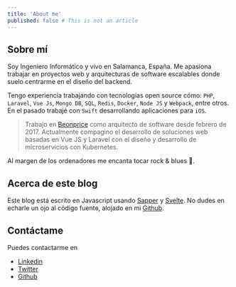 ```yaml
---
title: 'About me'
published: false # This is not an article
---
```


## Sobre mí
Soy Ingeniero Informático y vivo en Salamanca, España. Me apasiona trabajar en proyectos web y arquitecturas de software escalables donde suelo centrarme en el diseño del backend.

Tengo experiencia trabajando con tecnologías open source cómo: `PHP`, `Laravel`, `Vue Js`, `Mongo DB`, `SQL`, `Redis`, `Docker`, `Node JS` y `Webpack`, entre otros. En el pasado trabajé con `Swift` desarrollando aplicaciones para `iOS`.

> Trabajo en [Beonprice](https://beonprice.com/product) como arquitecto de software desde febrero de 2017.
> Actualmente compagino el desarrollo  de soluciones web basadas en Vue JS y Laravel con el diseño y desarrollo  de microservicios con Kubernetes.

Al margen de los ordenadores me encanta tocar rock & blues :guitar:.

## Acerca de este blog

Este blog está escrito en Javascript usando [Sapper](https://sapper.svelte.dev/) y [Svelte](https://svelte.dev/). No dudes en echarle un ojo al código fuente, alojado en mi [Github](https://github.com/angelblanco). 


## Contáctame
Puedes contactarme en
- [Linkedin](https://www.linkedin.com/in/ángel-luis-blanco-mateos-41137b14b)
- [Twitter](https://twitter.com/angelblancodev)
- [Github](https://github.com/angelblanco)
